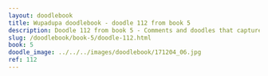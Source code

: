 ```yaml
---
layout: doodlebook
title: Wupadupa doodlebook - doodle 112 from book 5
description: Doodle 112 from book 5 - Comments and doodles that capture the essence of this event  
slug: /doodlebook/book-5/doodle-112.html
book: 5
doodle_image: ../../../images/doodlebook/171204_06.jpg
ref: 112
---	  
```

																																																																							